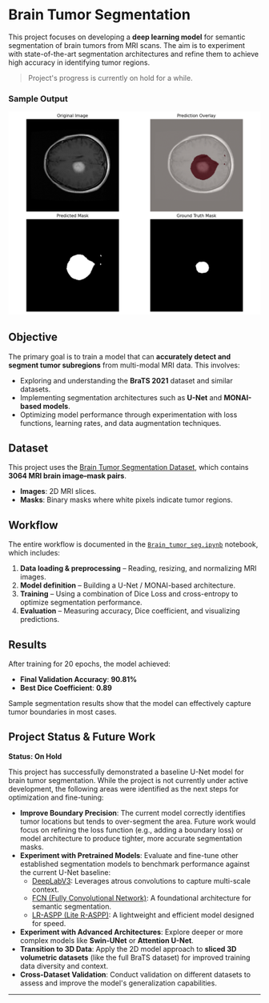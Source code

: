 # Brain Tumor Segmentation

This project focuses on developing a **deep learning model** for semantic segmentation of brain tumors from MRI scans. The aim is to experiment with state-of-the-art segmentation architectures and refine them to achieve high accuracy in identifying tumor regions.

> Project's progress is currently on hold for a while.

### Sample Output
![alt text](image.png)

## Objective

The primary goal is to train a model that can **accurately detect and segment tumor subregions** from multi-modal MRI data. This involves:

* Exploring and understanding the **BraTS 2021** dataset and similar datasets.
* Implementing segmentation architectures such as **U-Net** and **MONAI-based models**.
* Optimizing model performance through experimentation with loss functions, learning rates, and data augmentation techniques.

## Dataset

This project uses the [Brain Tumor Segmentation Dataset](https://www.kaggle.com/datasets/nikhilroxtomar/brain-tumor-segmentation?select=images), which contains **3064 MRI brain image–mask pairs**.

* **Images**: 2D MRI slices.
* **Masks**: Binary masks where white pixels indicate tumor regions.

## Workflow

The entire workflow is documented in the [`Brain_tumor_seg.ipynb`](./Brain_tumor_seg.ipynb) notebook, which includes:

1. **Data loading & preprocessing** – Reading, resizing, and normalizing MRI images.
2. **Model definition** – Building a U-Net / MONAI-based architecture.
3. **Training** – Using a combination of Dice Loss and cross-entropy to optimize segmentation performance.
4. **Evaluation** – Measuring accuracy, Dice coefficient, and visualizing predictions.

## Results

After training for 20 epochs, the model achieved:

* **Final Validation Accuracy**: **90.81%**
* **Best Dice Coefficient**: **0.89**

Sample segmentation results show that the model can effectively capture tumor boundaries in most cases.

## Project Status & Future Work

**Status: On Hold**

This project has successfully demonstrated a baseline U-Net model for brain tumor segmentation. While the project is not currently under active development, the following areas were identified as the next steps for optimization and fine-tuning:

* **Improve Boundary Precision**: The current model correctly identifies tumor locations but tends to over-segment the area. Future work would focus on refining the loss function (e.g., adding a boundary loss) or model architecture to produce tighter, more accurate segmentation masks.
* **Experiment with Pretrained Models**: Evaluate and fine-tune other established segmentation models to benchmark performance against the current U-Net baseline:
  * [DeepLabV3](https://docs.pytorch.org/vision/main/models/deeplabv3.html): Leverages atrous convolutions to capture multi-scale context.
  * [FCN (Fully Convolutional Network)](https://docs.pytorch.org/vision/main/models/fcn.html): A foundational architecture for semantic segmentation.
  * [LR-ASPP (Lite R-ASPP)](https://docs.pytorch.org/vision/main/models/lraspp.html): A lightweight and efficient model designed for speed.
* **Experiment with Advanced Architectures**: Explore deeper or more complex models like **Swin-UNet** or **Attention U-Net**.
* **Transition to 3D Data**: Apply the 2D model approach to **sliced 3D volumetric datasets** (like the full BraTS dataset) for improved training data diversity and context.
* **Cross-Dataset Validation**: Conduct validation on different datasets to assess and improve the model's generalization capabilities.

---
